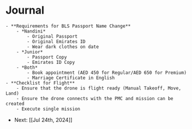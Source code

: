 # Journal
	- **Requirements for BLS Passport Name Change**
		- *Nandini*
			- Original Passport
			- Original Emirates ID
			- Wear dark clothes on date
		- *Junior*
			- Passport Copy
			- Emirates ID Copy
		- *Both*
			- Book appointment (AED 450 for Regular/AED 650 for Premium)
			- Marriage Certificate in English
	- **Checklist for Flight**
		- Ensure that the drone is flight ready (Manual Takeoff, Move, Land)
		- Ensure the drone connects with the PMC and mission can be created
		- Execute single mission
- Next: [[Jul 24th, 2024]]